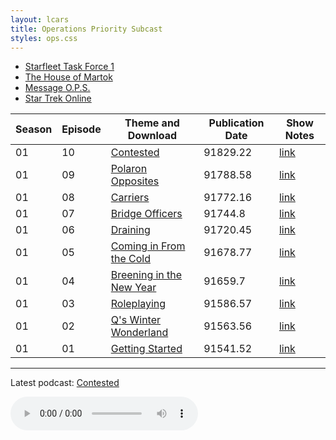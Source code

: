 ```yaml
---
layout: lcars
title: Operations Priority Subcast
styles: ops.css
---
```

<div class="ops-menu">
	<ul class="nav-menu">
		<li><a href="http://www.starfleettaskforce1.com/" target="_blank">Starfleet Task Force 1</a></li>
		<li><a href="http://www.thehouseofmartok.com/" target="_blank">The House of Martok</a></li>
		<li><a href="http://www.starfleettaskforce1.com/newpm/2136666" target="_blank">Message O.P.S.</a></li>
		<li><a href="http://sto.perfectworld.com" target="_blank">Star Trek Online</a></li>
	</ul>
</div>

| Season	| Episode		| Theme	and Download					| Publication Date 	| Show Notes		|
|-----------|---------------|---------------------------------------|-------------------|-------------------|
| 01		| 10			| [Contested][s01e10-dl]			 	| 91829.22			| [link][s01e10-n] 	|
| 01		| 09			| [Polaron Opposites][s01e09-dl]		| 91788.58			| [link][s01e09-n] 	|
| 01		| 08			| [Carriers][s01e08-dl]					| 91772.16			| [link][s01e08-n] 	|
| 01		| 07			| [Bridge Officers][s01e07-dl]			| 91744.8			| [link][s01e07-n] 	|
| 01		| 06			| [Draining][s01e06-dl]					| 91720.45			| [link][s01e06-n] 	|
| 01		| 05			| [Coming in From the Cold][s01e05-dl] 	| 91678.77			| [link][s01e05-n] 	|
| 01		| 04			| [Breening in the New Year][s01e04-dl]	| 91659.7			| [link][s01e04-n] 	|
| 01		| 03			| [Roleplaying][s01e03-dl]			 	| 91586.57			| [link][s01e03-n] 	|
| 01		| 02			| [Q's Winter Wonderland][s01e02-dl] 	| 91563.56			| [link][s01e02-n] 	|
| 01		| 01			| [Getting Started][s01e01-dl]		 	| 91541.52			| [link][s01e01-n] 	|

- - -

Latest podcast: [Contested][s01e10-dl]

<audio src="https://googledrive.com/host/0BzIk2_Rnx-GKRzhnSFBmUEZpMDA/OPS-s01e10.mp3" controls>
   Your browser does not support the audio element.
</audio>

<!-- References -->

[s01e01-dl]: https://googledrive.com/host/0BzIk2_Rnx-GKRzhnSFBmUEZpMDA/OPS-s01e01.mp3
[s01e02-dl]: https://googledrive.com/host/0BzIk2_Rnx-GKRzhnSFBmUEZpMDA/OPS-s01e02.mp3
[s01e03-dl]: https://googledrive.com/host/0BzIk2_Rnx-GKRzhnSFBmUEZpMDA/OPS-s01e03.mp3
[s01e04-dl]: https://googledrive.com/host/0BzIk2_Rnx-GKRzhnSFBmUEZpMDA/OPS-s01e04.mp3
[s01e05-dl]: https://googledrive.com/host/0BzIk2_Rnx-GKRzhnSFBmUEZpMDA/OPS-s01e05.mp3
[s01e06-dl]: https://googledrive.com/host/0BzIk2_Rnx-GKRzhnSFBmUEZpMDA/OPS-s01e06.mp3
[s01e07-dl]: https://googledrive.com/host/0BzIk2_Rnx-GKRzhnSFBmUEZpMDA/OPS-s01e07.mp3
[s01e08-dl]: https://googledrive.com/host/0BzIk2_Rnx-GKRzhnSFBmUEZpMDA/OPS-s01e08.mp3
[s01e09-dl]: https://googledrive.com/host/0BzIk2_Rnx-GKRzhnSFBmUEZpMDA/OPS-s01e09.mp3
[s01e10-dl]: https://googledrive.com/host/0BzIk2_Rnx-GKRzhnSFBmUEZpMDA/OPS-s01e10.mp3

[s01e01-n]: http://pastebin.com/nfshNXfW
[s01e02-n]: http://pastebin.com/Gjtn8krm
[s01e03-n]: http://pastebin.com/Tm8b7puq
[s01e04-n]: http://pastebin.com/zq5E7Jng
[s01e05-n]: #
[s01e06-n]: #
[s01e07-n]: #
[s01e08-n]: #
[s01e09-n]: http://pastebin.com/Hp6rKH8t
[s01e10-n]: #